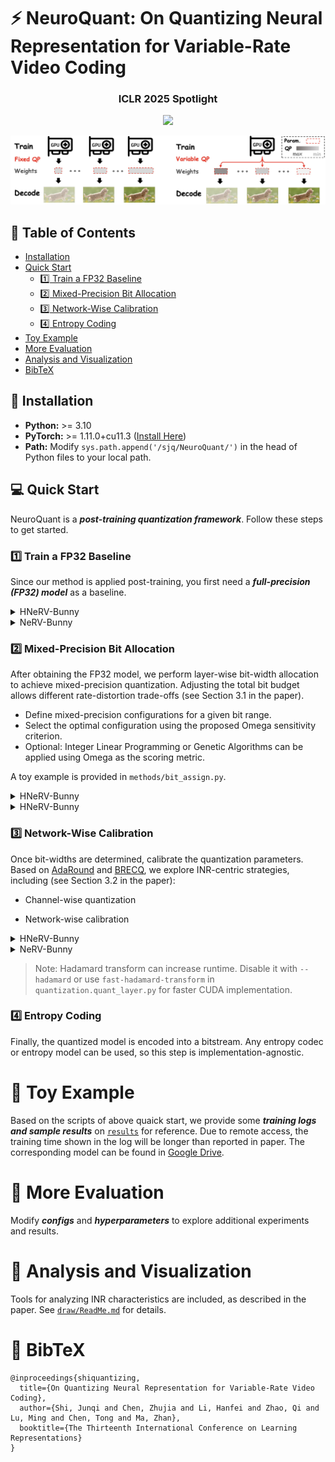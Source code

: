 # ⚡️ NeuroQuant: On Quantizing Neural Representation for Variable-Rate Video Coding

### <div align="center">ICLR 2025 Spotlight</div>
<div align="center">
<a href="https://arxiv.org/abs/2502.11729"><img src="https://img.shields.io/static/v1?label=Arxiv&message=NeuroQuant&color=red&logo=arxiv"></a>
</div>

![Overview](./assets/overview.jpg)


## 📑 Table of Contents

- [Installation](#🔧-installation)
- [Quick Start](#💻-quick-start)
  - [1️⃣ Train a FP32 Baseline](#1️⃣-train-a-fp32-baseline)
  - [2️⃣ Mixed-Precision Bit Allocation](#2️⃣-mixed-precision-bit-allocation)
  - [3️⃣ Network-Wise Calibration](#3️⃣-network-wise-calibration)
  - [4️⃣ Entropy Coding](#4️⃣-entropy-coding)
- [Toy Example](#🚗-toy-example)
- [More Evaluation](#🏃-more-evaluation)
- [Analysis and Visualization](#🚀-analysis-and-visualization)
- [BibTeX](#📖-bibtex)



## 🔧 Installation

- **Python:** >= 3.10  
- **PyTorch:** >= 1.11.0+cu11.3 ([Install Here](https://pytorch.org/))  
- **Path:** Modify `sys.path.append('/sjq/NeuroQuant/')` in the head of Python files to your local path.


## 💻 Quick Start

NeuroQuant is a ***post-training quantization framework***. Follow these steps to get started.


### 1️⃣ Train a FP32 Baseline

Since our method is applied post-training, you first need a ***full-precision (FP32) model*** as a baseline.


<details>
<summary>HNeRV-Bunny</summary>

```bash
CUDA_VISIBLE_DEVICES=0 python methods/regress.py  --data_path bunny --vid Bunny --arch hnerv  --outf HNeRV_Bunny_1280x640  --config configs/HNeRV/Bunny_1280x640_3M.yaml
```
</details>

<details>
<summary>NeRV-Bunny</summary>

```bash
CUDA_VISIBLE_DEVICES=0 python methods/regress.py  --data_path bunny --vid Bunny --arch nerv  --outf NeRV_Bunny_1280x640  --config configs/NeRV/Bunny_1280x640_3M.yaml
```
</details>

### 2️⃣ Mixed-Precision Bit Allocation
After obtaining the FP32 model, we perform layer-wise bit-width allocation to achieve mixed-precision quantization. Adjusting the total bit budget allows different rate-distortion trade-offs (see Section 3.1 in the paper).

- Define mixed-precision configurations for a given bit range.
- Select the optimal configuration using the proposed Omega sensitivity criterion.
- Optional: Integer Linear Programming or Genetic Algorithms can be applied using Omega as the scoring metric.

A toy example is provided in `methods/bit_assign.py`.

<details>
<summary>HNeRV-Bunny</summary>

```bash
CUDA_VISIBLE_DEVICES=0 python methods/bit_assign.py --data_path bunny  \
        --arch hnerv --vid Bunny --outf HNeRV_Bunny_1280x640 --config configs/HNeRV/Bunny_1280x640_3M.yaml \
        --batch_size 2 --channel_wise --init max  --mode omega \
        --ckpt results/HNeRV_Bunny_1280x640/Bunny_e300_b1_lr0.0005_l2/Encoder_0.31M_Decoder_2.65M_Total_2.66M/epoch300.pth
```
</details>


<details>
<summary>HNeRV-Bunny</summary>

```bash
CUDA_VISIBLE_DEVICES=0 python methods/bit_assign.py --data_path bunny  \
        --arch nerv --vid Bunny --outf NeRV_Bunny_1280x640 --config configs/NeRV/Bunny_1280x640_3M.yaml \
        --batch_size 2 --channel_wise --init max --mode omega \
        --ckpt results/NeRV_Bunny_1280x640/Bunny_e300_b1_lr0.0005_l2/Encoder_0.0M_Decoder_3.08M_Total_3.08M/epoch300.pth
```
</details>

### 3️⃣ Network-Wise Calibration

Once bit-widths are determined, calibrate the quantization parameters. Based on [AdaRound](https://arxiv.org/abs/2004.10568) and [BRECQ](https://arxiv.org/abs/2102.05426), we explore INR-centric strategies, including (see Section 3.2 in the paper):

- Channel-wise quantization

- Network-wise calibration

<details>
<summary>HNeRV-Bunny</summary>

```bash
CUDA_VISIBLE_DEVICES=0 python methods/calibrate_network.py --data_path bunny   \
        --arch hnerv --vid Bunny --outf HNeRV_Bunny_1280x640 --config configs/HNeRV/Bunny_1280x640_3M.yaml \
        --batch_size 2 --channel_wise --init max --opt_mode mse --input_prob 1.0 --norm_p 2.0 --iters_w 21000 \
        --hadamard --weight 0.01 --b_start 20 --b_end 2 --warmup 0.2 --lr 0.003 --precision 6 5 4 5 5 6 6 \
        --ckpt results/HNeRV_Bunny_1280x640/Bunny_e300_b1_lr0.0005_l2/Encoder_0.31M_Decoder_2.65M_Total_2.66M/epoch300.pth
```
</details>

<details>
<summary>NeRV-Bunny</summary>

```bash
CUDA_VISIBLE_DEVICES=0 python methods/calibrate_network.py --data_path bunny   \
        --arch nerv --vid Bunny --outf NeRV_Bunny_1280x640 --config configs/NeRV/Bunny_1280x640_3M.yaml \
        --batch_size 2 --channel_wise --init max --opt_mode mse --input_prob 1.0 --norm_p 2.0 --iters_w 21000 \
        --hadamard --weight 0.01 --b_start 20 --b_end 2 --warmup 0.2 --lr 0.003 --precision 6 5 4 5 5 6 6 \
        --ckpt results/NeRV_Bunny_1280x640/Bunny_e300_b1_lr0.0005_l2/Encoder_0.0M_Decoder_3.08M_Total_3.08M/epoch300.pth
```
</details>

> Note: Hadamard transform can increase runtime. Disable it with `--hadamard` or use `fast-hadamard-transform` in `quantization.quant_layer.py` for faster CUDA implementation.

### 4️⃣ Entropy Coding

Finally, the quantized model is encoded into a bitstream. Any entropy codec or entropy model can be used, so this step is implementation-agnostic.

# 🚗 Toy Example
Based on the scripts of above quaick start, we provide some ***training logs and sample results*** on [`results`](results) for reference. Due to remote access, the training time shown in the log will be longer than reported in paper. The corresponding model can be found in [Google Drive](https://drive.google.com/drive/folders/1tbTn16StR9CiQOZTY4k9JD0fqApBaEtI?usp=sharing). 

# 🏃 More Evaluation
Modify ***configs*** and ***hyperparameters*** to explore additional experiments and results.

# 🚀 Analysis and Visualization
Tools for analyzing INR characteristics are included, as described in the paper.
See [`draw/ReadMe.md`](draw/ReadMe.md) for details.



# 📖 BibTeX
```
@inproceedings{shiquantizing,
  title={On Quantizing Neural Representation for Variable-Rate Video Coding},
  author={Shi, Junqi and Chen, Zhujia and Li, Hanfei and Zhao, Qi and Lu, Ming and Chen, Tong and Ma, Zhan},
  booktitle={The Thirteenth International Conference on Learning Representations}
}

```
